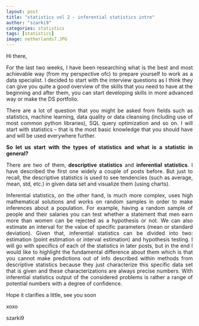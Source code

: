 ```yaml
---
layout: post
title: "statistics vol 2 - inferential statistics intro"
author: "szarki9"
categories: statistics
tags: [statistics]
image: netherlands7.JPG
---
```

<p>Hi there,</p><p style="text-align: justify;">For the last two weeks, I have been researching what
is the best and most achievable way (from my perspective ofc) to prepare
yourself to work as a data specialist. I decided to start with the interview
questions as I think they can give you quite a good overview of the skills that
you need to have at the beginning and after them, you can start developing skills in
more advanced way or make the DS portfolio. </p><p align="justify">There are a lot of question that you might be
asked from fields such as statistics, machine learning, data quality or data cleansing
(including use of most common python libraries), SQL query optimization and so
on. I will start with statistics – that is the most basic knowledge that you
should have and will be used everywhere further. </p><p align="justify"><b>So let us start with the types of statistics
and what is a statistic in general?</b></p><p align="justify">There are two of them, <b>descriptive statistics</b>
and <b>inferential statistics</b>. I have described the first one widely a couple of
posts before. But just to recall, the descriptive statistics is used to see
tendencies (such as average, mean, std, etc.) in given data set and visualize
them (using charts). </p><p align="justify">Inferential statistics, on the other hand, is
much more complex, uses high mathematical solutions and works on random samples
in order to make inferences about a population. For example, having a random sample of
people and their salaries you can test whether a statement that men earn more
than women can be rejected as a hypothesis or not. We can also estimate an interval
for the value of specific parameters (mean or standard deviation). Given that,
inferential statistics can be divided into two: estimation (point estimation or
interval estimation) and hypothesis testing. I will go with specifics of each
of the statistics in later posts, but in the end I would like to highlight the fundamental
difference about them which is that you cannot make predictions out of info described
within methods from descriptive statistics because they just characterize this
specific data set that is given and these characterizations are always precise
numbers. With inferential statistics output of the considered problems is rather
a range of potential numbers with a degree of confidence.</p><p align="justify">Hope it clarifies a little, see you soon </p><p>xoxo</p><p>szarki9</p>
